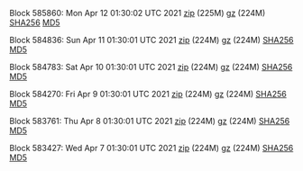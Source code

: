 Block 585860: Mon Apr 12 01:30:02 UTC 2021 [zip](https://files.01coin.io/mainnet/2021-04-12/bootstrap.dat.zip) (225M) [gz](https://files.01coin.io/mainnet/2021-04-12/bootstrap.dat.tar.gz) (224M) [SHA256](https://files.01coin.io/mainnet/2021-04-12/sha256.txt) [MD5](https://files.01coin.io/mainnet/2021-04-12/md5.txt)

Block 584836: Sun Apr 11 01:30:01 UTC 2021 [zip](https://files.01coin.io/mainnet/2021-04-11/bootstrap.dat.zip) (224M) [gz](https://files.01coin.io/mainnet/2021-04-11/bootstrap.dat.tar.gz) (224M) [SHA256](https://files.01coin.io/mainnet/2021-04-11/sha256.txt) [MD5](https://files.01coin.io/mainnet/2021-04-11/md5.txt)

Block 584783: Sat Apr 10 01:30:01 UTC 2021 [zip](https://files.01coin.io/mainnet/2021-04-10/bootstrap.dat.zip) (224M) [gz](https://files.01coin.io/mainnet/2021-04-10/bootstrap.dat.tar.gz) (224M) [SHA256](https://files.01coin.io/mainnet/2021-04-10/sha256.txt) [MD5](https://files.01coin.io/mainnet/2021-04-10/md5.txt)

Block 584270: Fri Apr  9 01:30:01 UTC 2021 [zip](https://files.01coin.io/mainnet/2021-04-09/bootstrap.dat.zip) (224M) [gz](https://files.01coin.io/mainnet/2021-04-09/bootstrap.dat.tar.gz) (224M) [SHA256](https://files.01coin.io/mainnet/2021-04-09/sha256.txt) [MD5](https://files.01coin.io/mainnet/2021-04-09/md5.txt)

Block 583761: Thu Apr  8 01:30:01 UTC 2021 [zip](https://files.01coin.io/mainnet/2021-04-08/bootstrap.dat.zip) (224M) [gz](https://files.01coin.io/mainnet/2021-04-08/bootstrap.dat.tar.gz) (224M) [SHA256](https://files.01coin.io/mainnet/2021-04-08/sha256.txt) [MD5](https://files.01coin.io/mainnet/2021-04-08/md5.txt)

Block 583427: Wed Apr  7 01:30:01 UTC 2021 [zip](https://files.01coin.io/mainnet/2021-04-07/bootstrap.dat.zip) (224M) [gz](https://files.01coin.io/mainnet/2021-04-07/bootstrap.dat.tar.gz) (224M) [SHA256](https://files.01coin.io/mainnet/2021-04-07/sha256.txt) [MD5](https://files.01coin.io/mainnet/2021-04-07/md5.txt)
